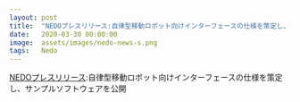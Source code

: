 ```yaml
---
layout: post
title:  "NEDOプレスリリース:自律型移動ロボット向けインターフェースの仕様を策定し、サンプルソフトウェアを公開"
date:   2020-03-30 00:00:00
image:  assets/images/nedo-news-s.png
tags:   Nedo
---
```


[NEDOプレスリリース](https://www.nedo.go.jp/news/press/AA5_101303.html):自律型移動ロボット向けインターフェースの仕様を策定し、サンプルソフトウェアを公開

